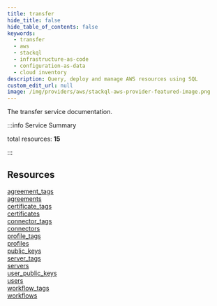 ```yaml
---
title: transfer
hide_title: false
hide_table_of_contents: false
keywords:
  - transfer
  - aws
  - stackql
  - infrastructure-as-code
  - configuration-as-data
  - cloud inventory
description: Query, deploy and manage AWS resources using SQL
custom_edit_url: null
image: /img/providers/aws/stackql-aws-provider-featured-image.png
---
```


The transfer service documentation.

:::info Service Summary

<div class="row">
<div class="providerDocColumn">
<span>total resources:&nbsp;<b>15</b></span><br />
</div>
</div>

:::

## Resources
<div class="row">
<div class="providerDocColumn">
<a href="/providers/aws/transfer/agreement_tags/">agreement_tags</a><br />
<a href="/providers/aws/transfer/agreements/">agreements</a><br />
<a href="/providers/aws/transfer/certificate_tags/">certificate_tags</a><br />
<a href="/providers/aws/transfer/certificates/">certificates</a><br />
<a href="/providers/aws/transfer/connector_tags/">connector_tags</a><br />
<a href="/providers/aws/transfer/connectors/">connectors</a><br />
<a href="/providers/aws/transfer/profile_tags/">profile_tags</a><br />
<a href="/providers/aws/transfer/profiles/">profiles</a>
</div>
<div class="providerDocColumn">
<a href="/providers/aws/transfer/public_keys/">public_keys</a><br />
<a href="/providers/aws/transfer/server_tags/">server_tags</a><br />
<a href="/providers/aws/transfer/servers/">servers</a><br />
<a href="/providers/aws/transfer/user_public_keys/">user_public_keys</a><br />
<a href="/providers/aws/transfer/users/">users</a><br />
<a href="/providers/aws/transfer/workflow_tags/">workflow_tags</a><br />
<a href="/providers/aws/transfer/workflows/">workflows</a>
</div>
</div>